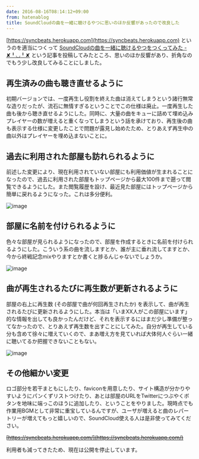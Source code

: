 ```yaml
---
date: 2016-08-16T08:14:12+09:00
from: hatenablog
title: SoundCloudの曲を一緒に聴けるやつに思いのほか反響があったので改良した
---
```

[https://syncbeats.herokuapp.com](https://syncbeats.herokuapp.com) というのを適当につくって [SoundCloudの曲を一緒に聴けるやつをつくってみた - ✘╹◡╹✘](http://r7kamura.hatenablog.com/entry/2016/08/14/185425) という記事を投稿してみたところ、思いのほか反響があり、折角なのでもう少し改良してみることにしました。

## 再生済みの曲も聴き直せるように

初期バージョンでは、一度再生し役割を終えた曲は消えてしまうという諸行無常な造りだったが、流石に無情すぎるということでこの仕様は廃止。一度再生した曲も後から聴き直せるようにした。同時に、大量の曲をキューに詰めて埋め込みプレイヤーの数が増えると重くなってしまうという話を承けており、再生後の曲も表示する仕様に変更したことで問題が露見し始めたため、とりあえず再生中の曲以外はプレイヤーを埋め込まないことに。

## 過去に利用された部屋も訪れられるように

前述した変更により、現在利用されていない部屋にも利用価値が生まれることになったので、過去に利用された部屋もトップページから最大100件まで遡って閲覧できるようにした。また閲覧履歴を設け、最近見た部屋にはトップページから簡単に戻れるようになった。これは多分便利。

![image](https://i.imgur.com/XjLw4uM.png)

## 部屋に名前を付けられるように

色々な部屋が見られるようになったので、部屋を作成するときに名前を付けられるようにした。こういう系の曲を流しますとか、誰が主に垂れ流してますとか、今から終戦記念mixやりますとか書くと捗るんじゃないでしょうか。

![image](https://i.imgur.com/l4za6mw.png)

## 曲が再生されるたびに再生数が更新されるように

部屋の右上に再生数 (その部屋で曲が何回再生されたか) を表示して、曲が再生されるたびに更新されるようにした。本当は「いまXX人がこの部屋にいます」的な情報を出しても良かったんだけど、それを表示するにはまだ少し準備が整ってなかったので、とりあえず再生数を出すことにしてみた。自分が再生している分も含めて徐々に増えていくので、まあ増え方を見ていれば大体何人ぐらい一緒に聴いてるか把握できないこともない。

![image](https://i.imgur.com/At2gfvT.png)

## その他細かい変更

ロゴ部分を若干まともにしたり、faviconを用意したり、サイト構造が分かりやすいようにパンくずリストつけたり、あとは部屋のURLをTwitterにつぶやくボタンを地味に端っこのほうに追加したり、ということをやりました。現時点でも作業用BGMとして非常に重宝しているんですが、ユーザが増えると曲のレパートリーが増えてもっと嬉しいので、SoundCloud使える人は是非使ってみてください。

~~[https://syncbeats.herokuapp.com/](https://syncbeats.herokuapp.com/)~~

利用者も減ってきたため、現在は公開を停止しています。

